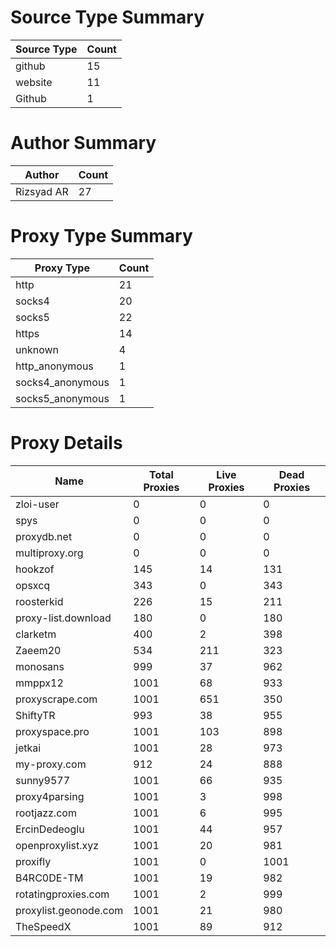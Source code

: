 # Source Type Summary

| Source Type | Count |
|-------------|-------|
| github | 15 |
| website | 11 |
| Github | 1 |


# Author Summary

| Author | Count |
|--------|-------|
| Rizsyad AR | 27 |


# Proxy Type Summary

| Proxy Type | Count |
|------------|-------|
| http | 21 |
| socks4 | 20 |
| socks5 | 22 |
| https | 14 |
| unknown | 4 |
| http_anonymous | 1 |
| socks4_anonymous | 1 |
| socks5_anonymous | 1 |


# Proxy Details

| Name | Total Proxies | Live Proxies | Dead Proxies |
|------|---------------|--------------|---------------|
| zloi-user | 0 | 0 | 0 |
| spys | 0 | 0 | 0 |
| proxydb.net | 0 | 0 | 0 |
| multiproxy.org | 0 | 0 | 0 |
| hookzof | 145 | 14 | 131 |
| opsxcq | 343 | 0 | 343 |
| roosterkid | 226 | 15 | 211 |
| proxy-list.download | 180 | 0 | 180 |
| clarketm | 400 | 2 | 398 |
| Zaeem20 | 534 | 211 | 323 |
| monosans | 999 | 37 | 962 |
| mmppx12 | 1001 | 68 | 933 |
| proxyscrape.com | 1001 | 651 | 350 |
| ShiftyTR | 993 | 38 | 955 |
| proxyspace.pro | 1001 | 103 | 898 |
| jetkai | 1001 | 28 | 973 |
| my-proxy.com | 912 | 24 | 888 |
| sunny9577 | 1001 | 66 | 935 |
| proxy4parsing | 1001 | 3 | 998 |
| rootjazz.com | 1001 | 6 | 995 |
| ErcinDedeoglu | 1001 | 44 | 957 |
| openproxylist.xyz | 1001 | 20 | 981 |
| proxifly | 1001 | 0 | 1001 |
| B4RC0DE-TM | 1001 | 19 | 982 |
| rotatingproxies.com | 1001 | 2 | 999 |
| proxylist.geonode.com | 1001 | 21 | 980 |
| TheSpeedX | 1001 | 89 | 912 |
